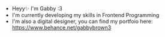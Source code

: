 - Heyy✨ I'm Gabby :3
- I'm currently developing my skills in Frontend Programming
- I'm also a digital designer, you can find my portfoio here: https://www.behance.net/gabbybrown3

<!---
tardisgirl-gabs/tardisgirl-gabs is a ✨ special ✨ repository because its `README.md` (this file) appears on your GitHub profile.
You can click the Preview link to take a look at your changes.
--->

